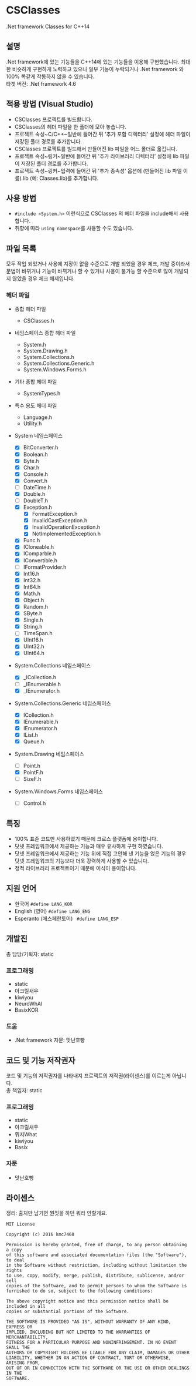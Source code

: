 # CSClasses
.Net framework Classes for C++14

## 설명
.Net framework에 있는 기능들을 C++14에 있는 기능들을 이용해 구현했습니다. 최대한 비슷하게 구현하게 노력하고 있으나 일부 기능이 누락되거나 .Net framework 와 100% 똑같게 작동하지 않을 수 있습니다.<br>
타겟 버전: .Net framework 4.6

## 적용 방법 (Visual Studio)
- CSClasses 프로젝트를 빌드합니다.
- CSClasses의 헤더 파일을 한 폴더에 모아 놓습니다.
- 프로젝트 속성~C/C++~일반에 들어간 뒤 '추가 포함 디렉터리' 설정에 헤더 파일이 저장된 폴더 경로를 추가합니다.
- CSClasses 프로젝트를 빌드해서 만들어진 lib 파일을 어느 폴더로 옮깁니다.
- 프로젝트 속성~링커~일반에 들어간 뒤 '추가 라이브러리 디렉터리' 설정에 lib 파일이 저장된 폴더 경로를 추가합니다.
- 프로젝트 속성~링커~입력에 들어간 뒤 '추가 종속성' 옵션에 (만들어진 lib 파일 이름).lib (예: Classes.lib)를 추가합니다.

## 사용 방법
- ```#include <System.h>``` 이런식으로 CSClasses 의 헤더 파일을 include해서 사용합니다.
- 취향에 따라 ```using namespace```를 사용할 수도 있습니다.

## 파일 목록
모두 작업 되었거나 사용에 지장이 없을 수준으로 개발 되었을 경우 체크, 개발 중이라서 문법이 바뀌거나 기능이 바뀌거나 할 수 있거나 사용이 불가능 할 수준으로 많이 개발되지 않았을 경우 체크 해제입니다.
### 헤더 파일
- 종합 헤더 파일
  - CSClasses.h

- 네임스페이스 종합 헤더 파일
  - System.h
  - System.Drawing.h
  - System.Collections.h
  - System.Collections.Generic.h
  - System.Windows.Forms.h

- 기타 종합 헤더 파일
  - SystemTypes.h

- 특수 용도 헤더 파일
  - Language.h
  - Utility.h
  
- System 네임스페이스
  - [x] BitConverter.h
  - [x] Boolean.h
  - [x] Byte.h
  - [x] Char.h
  - [x] Console.h
  - [x] Convert.h
  - [ ] DateTime.h
  - [x] Double.h
  - [ ] DoubleT.h
  - [x] Exception.h
    - [x] FormatException.h
    - [x] InvalidCastException.h
    - [x] InvalidOperationException.h
    - [x] NotImplementedException.h
  
  - [x] Func.h
  - [x] ICloneable.h
  - [x] IComparble.h
  - [x] IConvertible.h
  - [ ] IFormatProvider.h
  - [x] Int16.h
  - [x] Int32.h
  - [x] Int64.h
  - [x] Math.h
  - [x] Object.h
  - [x] Random.h
  - [x] SByte.h
  - [x] Single.h
  - [x] String.h
  - [ ] TimeSpan.h
  - [x] UInt16.h
  - [x] UInt32.h
  - [x] UInt64.h
  
- System.Collections 네임스페이스
  - [x] _ICollection.h
  - [ ] _IEnumerable.h
  - [x] _IEnumerator.h

- System.Collections.Generic 네임스페이스
  - [x] ICollection.h
  - [x] IEnumerable.h
  - [x] IEnumerator.h
  - [x] IList.h
  - [x] Queue.h
  
- System.Drawing 네임스페이스
  - [ ] Point.h
  - [x] PointF.h
  - [ ] SizeF.h

- System.Windows.Forms 네임스페이스
  - [ ] Control.h

## 특징
- 100% 표준 코드만 사용하였기 때문에 크로스 플랫폼에 용이합니다.
- 닷넷 프레임워크에서 제공하는 기능과 매우 유사하게 구현 하였습니다.
- 닷넷 프레임워크에서 제공하는 기능 위에 직접 고안해 낸 기능을 얹은 기능의 경우 닷넷 프레임워크의 기능보다 더욱 강력하게 사용할 수 있습니다.
- 정적 라이브러리 프로젝트이기 때문에 이식이 용이합니다.

## 지원 언어
- 한국어 ```#define LANG_KOR```
- English (영어) ```#define LANG_ENG```
- Esperanto (에스페란토어) ``` #define LANG_ESP```

## 개발진
총 담당/기획자: static
### 프로그래밍
- static
- 아크릴새우
- kiwiyou
- NeuroWhAI
- BasixKOR

### 도움
- .Net framework 자문: 맛난호빵

## 코드 및 기능 저작권자
코드 및 기능의 저작권자를 나타내지 프로젝트의 저작권(라이센스)를 이르는게 아닙니다.<br>
총 책임자: static
### 프로그래밍
- static
- 아크릴새우
- 뭐지What
- kiwiyou
- Basix

### 자문
- 맛난호빵

## 라이센스
정리: 출처만 남기면 뭔짓을 하던 뭐라 안할게요.
```
MIT License

Copyright (c) 2016 kmc7468

Permission is hereby granted, free of charge, to any person obtaining a copy
of this software and associated documentation files (the "Software"), to deal
in the Software without restriction, including without limitation the rights
to use, copy, modify, merge, publish, distribute, sublicense, and/or sell
copies of the Software, and to permit persons to whom the Software is
furnished to do so, subject to the following conditions:

The above copyright notice and this permission notice shall be included in all
copies or substantial portions of the Software.

THE SOFTWARE IS PROVIDED "AS IS", WITHOUT WARRANTY OF ANY KIND, EXPRESS OR
IMPLIED, INCLUDING BUT NOT LIMITED TO THE WARRANTIES OF MERCHANTABILITY,
FITNESS FOR A PARTICULAR PURPOSE AND NONINFRINGEMENT. IN NO EVENT SHALL THE
AUTHORS OR COPYRIGHT HOLDERS BE LIABLE FOR ANY CLAIM, DAMAGES OR OTHER
LIABILITY, WHETHER IN AN ACTION OF CONTRACT, TORT OR OTHERWISE, ARISING FROM,
OUT OF OR IN CONNECTION WITH THE SOFTWARE OR THE USE OR OTHER DEALINGS IN THE
SOFTWARE.
```
